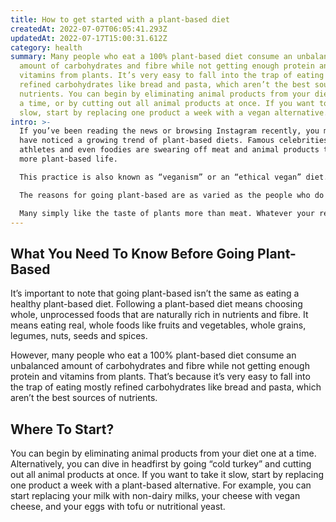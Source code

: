 ```yaml
---
title: How to get started with a plant-based diet
createdAt: 2022-07-07T06:05:41.293Z
updatedAt: 2022-07-17T15:00:31.612Z
category: health
summary: Many people who eat a 100% plant-based diet consume an unbalanced
  amount of carbohydrates and fibre while not getting enough protein and
  vitamins from plants. It’s very easy to fall into the trap of eating mostly
  refined carbohydrates like bread and pasta, which aren’t the best sources of
  nutrients. You can begin by eliminating animal products from your diet one at
  a time, or by cutting out all animal products at once. If you want to take it
  slow, start by replacing one product a week with a vegan alternative.
intro: >-
  If you’ve been reading the news or browsing Instagram recently, you may
  have noticed a growing trend of plant-based diets. Famous celebrities,
  athletes and even foodies are swearing off meat and animal products to lead a
  more plant-based life. 

  This practice is also known as “veganism” or an “ethical vegan” diet. In addition to eating plants for most of your calories, a plant-based diet eliminates or reduces your consumption of animal products like meat, eggs, dairy and honey. 

  The reasons for going plant-based are as varied as the people who do it. Some people feel that this diet is the best way to reduce their carbon footprint and live in harmony with nature. Others see it as a healthier alternative to the Standard American Diet (SAD). 

  Many simply like the taste of plants more than meat. Whatever your reason for trying a plant- A great first step is learning how to start with these tips!
---
```


## What You Need To Know Before Going Plant-Based

It’s important to note that going plant-based isn’t the same as eating a healthy plant-based diet. 
Following a plant-based diet means choosing whole, unprocessed foods that are naturally rich in nutrients and fibre. It means eating real, whole foods like fruits and vegetables, whole grains, legumes, nuts, seeds and spices.

However, many people who eat a 100% plant-based diet consume an unbalanced amount of carbohydrates and fibre while not getting enough protein and vitamins from plants. 
That’s because it’s very easy to fall into the trap of eating mostly refined carbohydrates like bread and pasta, which aren’t the best sources of nutrients.

## Where To Start?

You can begin by eliminating animal products from your diet one at a time. Alternatively, you can dive in headfirst by going “cold turkey” and cutting out all animal products at once.
If you want to take it slow, start by replacing one product a week with a plant-based alternative. For example, you can start replacing your milk with non-dairy milks, your cheese with vegan cheese, and your eggs with tofu or nutritional yeast.
